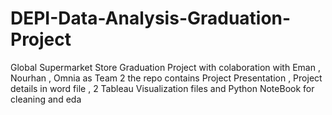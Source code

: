 # DEPI-Data-Analysis-Graduation-Project
Global Supermarket Store Graduation Project with colaboration with Eman , Nourhan , Omnia as Team 2 the repo contains Project Presentation , Project details in word file , 2 Tableau Visualization files and Python NoteBook for cleaning and eda
